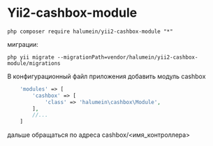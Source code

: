 Yii2-cashbox-module
==========


```
php composer require halumein/yii2-cashbox-module "*"
```

миграции:

```
php yii migrate --migrationPath=vendor/halumein/yii2-cashbox-module/migrations
```

В конфигурационный файл приложения добавить модуль cashbox

```php
    'modules' => [
        'cashbox' => [
            'class' => 'halumein\cashbox\Module',
        ],
        //...
    ]
```

дальше обращаться по адреса cashbox/<имя_контроллера>

